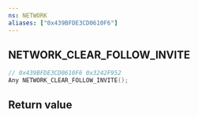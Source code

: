 ```yaml
---
ns: NETWORK
aliases: ["0x439BFDE3CD0610F6"]
---
```

## NETWORK_CLEAR_FOLLOW_INVITE

```c
// 0x439BFDE3CD0610F6 0x3242F952
Any NETWORK_CLEAR_FOLLOW_INVITE();
```


## Return value
